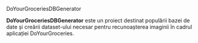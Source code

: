 

DoYourGroceriesDBGenerator

**DoYourGroceriesDBGenerator** este un proiect destinat populării bazei de date și creării dataset-ului necesar pentru recunoașterea imaginii în cadrul aplicației DoYourGroceries.
